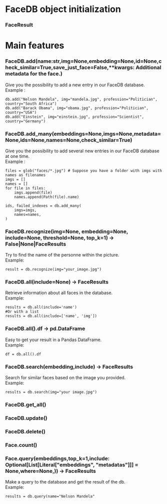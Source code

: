 # FaceDB object initialization

### FaceResult

# Main features

### FaceDB.add(name:str,img=None,embedding=None,id=None,check_similar=True,save_just_face=False,**kwargs: Additional metadata for the face.)
Give you the possibility to add a new entry in our FaceDB database.  
Example : 
```
db.add("Nelson Mandela", img="mandela.jpg", profession="Politician", country="South Africa")
db.add("Barack Obama", img="obama.jpg", profession="Politician", country="USA")
db.add("Einstein", img="einstein.jpg", profession="Scientist", country="Germany")
```

### FaceDB.add_many(embeddings=None,imgs=None,metadata=None,ids=None,names=None,check_similar=True)
Give you the possibility to add several new entries in our FaceDB database at one time.   
Example :
```
files = glob("faces/*.jpg") # Suppose you have a folder with imgs with names as filenames
imgs = []
names = []
for file in files:
    imgs.append(file)
    names.append(Path(file).name)

ids, failed_indexes = db.add_many(
    imgs=imgs,
    names=names,
)
```

### FaceDB.recognize(img=None, embedding=None, include=None, threshold=None, top_k=1) -> False|None|FaceResults
Try to find the name of the personne within the picture.   
Example:
```
result = db.recognize(img="your_image.jpg")
```
### FaceDB.all(include=None) -> FaceResults
Retrieve information about all faces in the database.   
Example:
```
results = db.all(include='name')
#Or with a list
results = db.all(include=['name', 'img']) 
```
### FaceDB.all().df -> pd.DataFrame
Easy to get your result in a Pandas DataFrame.   
Example:
```
df = db.all().df
```

### FaceDB.search(embedding,include) -> FaceResults
Search for similar faces based on the image you provided.   
Example:
```
results = db.search(img="your image.jpg")
```
### FaceDB.get_all()

### FaceDB.update()

### FaceDB.delete()

### Face.count()

### Face.query(embeddings,top_k=1,include: Optional[List[Literal["embeddings", "metadatas"]]] = None,where=None,)) -> FaceResults
Make a query to the database and get the result of the db.   
Example:
```
results = db.query(name="Nelson Mandela"
```